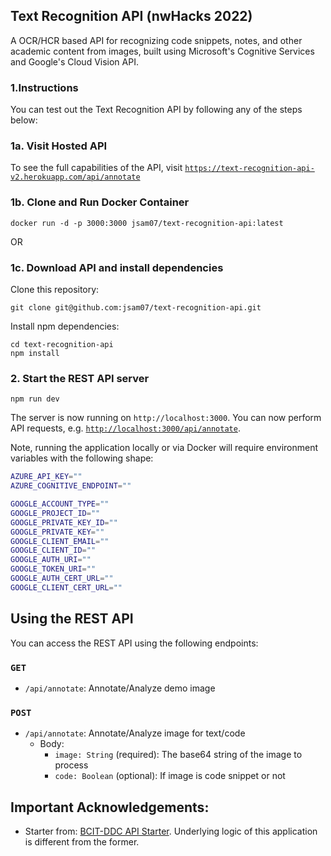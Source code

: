 ## Text Recognition API (nwHacks 2022)

A OCR/HCR based API for recognizing code snippets, notes, and other academic content from images, built using Microsoft's Cognitive Services and Google's Cloud Vision API.

### 1.Instructions

You can test out the Text Recognition API by following any of the steps below:

### 1a. Visit Hosted API

To see the full capabilities of the API, visit [`https://text-recognition-api-v2.herokuapp.com/api/annotate`](https://text-recognition-api-v2.herokuapp.com/api/annotate)

### 1b. Clone and Run Docker Container

```
docker run -d -p 3000:3000 jsam07/text-recognition-api:latest
```

OR

### 1c. Download API and install dependencies

Clone this repository:

```
git clone git@github.com:jsam07/text-recognition-api.git
```

Install npm dependencies:

```
cd text-recognition-api
npm install
```

### 2. Start the REST API server

```
npm run dev
```

The server is now running on `http://localhost:3000`. You can now perform API requests, e.g. [`http://localhost:3000/api/annotate`](http://localhost:3000/api/annotate).

Note, running the application locally or via Docker will require environment variables with the following shape:

```sh
AZURE_API_KEY=""
AZURE_COGNITIVE_ENDPOINT=""

GOOGLE_ACCOUNT_TYPE=""
GOOGLE_PROJECT_ID=""
GOOGLE_PRIVATE_KEY_ID=""
GOOGLE_PRIVATE_KEY=""
GOOGLE_CLIENT_EMAIL=""
GOOGLE_CLIENT_ID=""
GOOGLE_AUTH_URI=""
GOOGLE_TOKEN_URI=""
GOOGLE_AUTH_CERT_URL=""
GOOGLE_CLIENT_CERT_URL=""
```

## Using the REST API

You can access the REST API using the following endpoints:

### `GET`

-   `/api/annotate`: Annotate/Analyze demo image

### `POST`

-   `/api/annotate`: Annotate/Analyze image for text/code
    -   Body:
        -   `image: String` (required): The base64 string of the image to process
        -   `code: Boolean` (optional): If image is code snippet or not

## Important Acknowledgements:

-   Starter from: [BCIT-DDC API Starter](https://github.com/BCIT-DDC/node-ts-restful-api-starter). Underlying logic of this application is different from the former.
